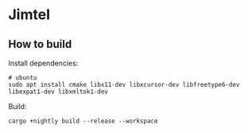 # Jimtel

## How to build
Install dependencies:

```
# ubuntu
sudo apt install cmake libx11-dev libxcursor-dev libfreetype6-dev libexpat1-dev libxmltok1-dev

```

Build:

```
cargo +nightly build --release --workspace
```
